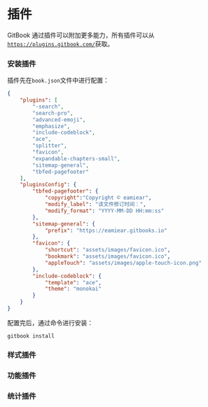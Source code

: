 # 插件

GitBook 通过插件可以附加更多能力，所有插件可以从[`https://plugins.gitbook.com/`](tps://plugins.gitbook.com/ )获取。

### 安装插件

插件先在`book.json`文件中进行配置：

```json
{
    "plugins": [ 
        "-search",
        "search-pro",
        "advanced-emoji",
        "emphasize",
        "include-codeblock",
        "ace",
        "splitter",
        "favicon",
        "expandable-chapters-small",
        "sitemap-general",
        "tbfed-pagefooter"
    ],
    "pluginsConfig": {
        "tbfed-pagefooter": {
            "copyright":"Copyright © eamiear",
            "modify_label": "该文件修订时间：",
            "modify_format": "YYYY-MM-DD HH:mm:ss"
        },
        "sitemap-general": {
            "prefix": "https://eamiear.gitbooks.io"
        },
        "favicon": {
            "shortcut": "assets/images/favicon.ico",
            "bookmark": "assets/images/favicon.ico",
            "appleTouch": "assets/images/apple-touch-icon.png"
        },
        "include-codeblock": {
            "template": "ace",
            "theme": "monokai"
        }
    }
}
```

配置完后，通过命令进行安装：

```shell
gitbook install
```

### 样式插件

### 功能插件

### 统计插件